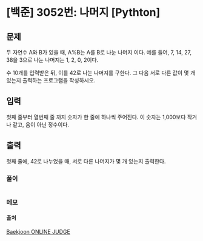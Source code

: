 # [백준]  3052번: 나머지 [Pythton]

## **문제**
두 자연수 A와 B가 있을 때, A%B는 A를 B로 나눈 나머지 이다. 예를 들어, 7, 14, 27, 38을 3으로 나눈 나머지는 1, 2, 0, 2이다. 

수 10개를 입력받은 뒤, 이를 42로 나눈 나머지를 구한다. 그 다음 서로 다른 값이 몇 개 있는지 출력하는 프로그램을 작성하시오.

## **입력**
첫째 줄부터 열번째 줄 까지 숫자가 한 줄에 하나씩 주어진다. 이 숫자는 1,000보다 작거나 같고, 음이 아닌 정수이다.

## **출력**
첫째 줄에, 42로 나누었을 때, 서로 다른 나머지가 몇 개 있는지 출력한다.



### 풀이

```python

```

### 메모


#### 출처
[Baekjoon ONLINE JUDGE](https://www.acmicpc.net/problem/3052)